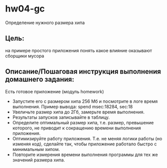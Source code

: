 # hw04-gc
Определение нужного размера хипа

## Цель:
на примере простого приложения понять какое влияние оказывают сборщики мусора

## Описание/Пошаговая инструкция выполнения домашнего задания:
Есть готовое приложение (модуль homework)
- Запустите его с размером хипа 256 Мб и посмотрите в логе время выполнения.
Пример вывода:
spend msec:18284, sec:18
- Увеличьте размер хипа до 2Гб, замерьте время выполнения.
- Результаты запусков записывайте в таблицу.
- Определите оптимальный размер хипа, т.е. размер, превышение которого,
не приводит к сокращению времени выполнения приложения.
- Оптимизируйте работу приложения.
Т.е. не меняя логики работы (но изменяя код), сделайте так, чтобы приложение работало быстро с минимальным хипом.
- Повторите измерения времени выполнения программы для тех же значений размера хипа.